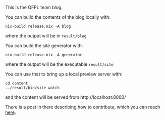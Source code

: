 This is the QFPL team blog.

You can build the contents of the blog locally with: 
```
nix-build release.nix -A blog
```
where the output will be in `result/blog`

You can build the site generator with:
```
nix-build release.nix -A generator
```
where the output will be the executable  `result/site`

You can use that to bring up a local preview server with:
```
cd content
../result/bin/site watch
```
and the content will be served from http://localhost:8000/

There is a post in there describing how to contribute, which you can reach [here](https://github.com/qfpl/blog/blob/master/content/posts/writing-for-the-fp-blog.md).
